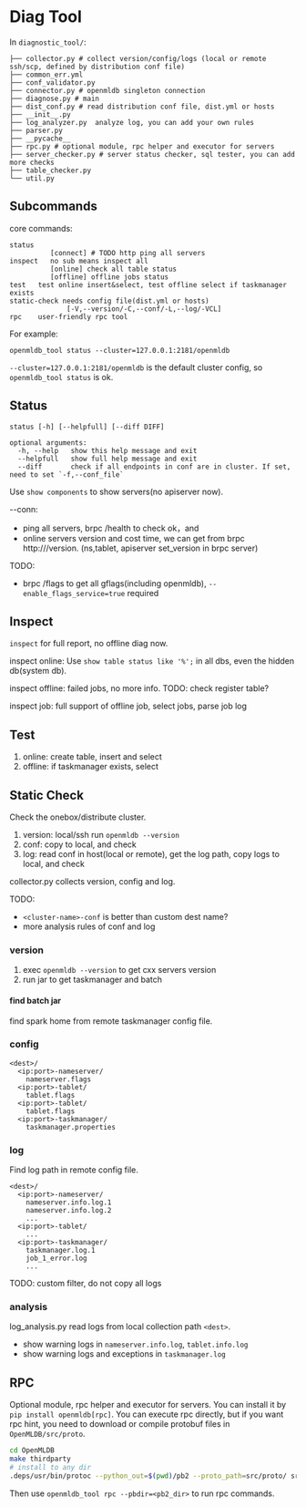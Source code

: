 # Diag Tool

In `diagnostic_tool/`:

```
├── collector.py # collect version/config/logs (local or remote ssh/scp, defined by distribution conf file)
├── common_err.yml
├── conf_validator.py
├── connector.py # openmldb singleton connection
├── diagnose.py # main
├── dist_conf.py # read distribution conf file, dist.yml or hosts
├── __init__.py
├── log_analyzer.py  analyze log, you can add your own rules
├── parser.py
├── __pycache__
├── rpc.py # optional module, rpc helper and executor for servers
├── server_checker.py # server status checker, sql tester, you can add more checks
├── table_checker.py
└── util.py
```

## Subcommands

core commands:
```
status
          [connect] # TODO http ping all servers
inspect   no sub means inspect all
          [online] check all table status
          [offline] offline jobs status
test   test online insert&select, test offline select if taskmanager exists
static-check needs config file(dist.yml or hosts)
              [-V,--version/-C,--conf/-L,--log/-VCL]
rpc    user-friendly rpc tool
```

For example:
```
openmldb_tool status --cluster=127.0.0.1:2181/openmldb
```

`--cluster=127.0.0.1:2181/openmldb` is the default cluster config, so `openmldb_tool status` is ok.

## Status
```
status [-h] [--helpfull] [--diff DIFF]

optional arguments:
  -h, --help   show this help message and exit
  --helpfull   show full help message and exit
  --diff       check if all endpoints in conf are in cluster. If set, need to set `-f,--conf_file`
```

Use `show components` to show servers(no apiserver now).

--conn:
- ping all servers, brpc /health to check ok，and
- online servers version and cost time, we can get from brpc http://<endpoint>/version. (ns,tablet, apiserver set_version in brpc server)

TODO: 
- brpc /flags to get all gflags(including openmldb), `--enable_flags_service=true` required

## Inspect

`inspect` for full report, no offline diag now. 

inspect online: Use `show table status like '%';` in all dbs, even the hidden db(system db).

inspect offline: failed jobs, no more info. TODO: check register table?

inspect job: full support of offline job, select jobs, parse job log

## Test

1. online: create table, insert and select
2. offline: if taskmanager exists, select

## Static Check

Check the onebox/distribute cluster.

1. version: local/ssh run `openmldb --version`
2. conf: copy to local, and check
3. log: read conf in host(local or remote), get the log path, copy logs to local, and check

collector.py collects version, config and log.

TODO: 
- `<cluster-name>-conf` is better than custom dest name?
- more analysis rules of conf and log

### version

1. exec `openmldb --version` to get cxx servers version
2. run jar to get taskmanager and batch

#### find batch jar
find spark home from remote taskmanager config file.

### config
```
<dest>/
  <ip:port>-nameserver/
    nameserver.flags
  <ip:port>-tablet/
    tablet.flags
  <ip:port>-tablet/
    tablet.flags
  <ip:port>-taskmanager/
    taskmanager.properties
```

### log
Find log path in remote config file.

```
<dest>/
  <ip:port>-nameserver/
    nameserver.info.log.1
    nameserver.info.log.2
    ...
  <ip:port>-tablet/
    ...
  <ip:port>-taskmanager/
    taskmanager.log.1
    job_1_error.log
    ...
```

TODO: custom filter, do not copy all logs

### analysis

log_analysis.py read logs from local collection path `<dest>`. 

- show warning logs in `nameserver.info.log`, `tablet.info.log`
- show warning logs and exceptions in `taskmanager.log`

## RPC

Optional module, rpc helper and executor for servers. You can install it by `pip install openmldb[rpc]`. You can execute rpc directly, but if you want rpc hint, you need to download or compile protobuf files in `OpenMLDB/src/proto`.

```bash
cd OpenMLDB
make thirdparty
# install to any dir
.deps/usr/bin/protoc --python_out=$(pwd)/pb2 --proto_path=src/proto/ src/proto/*.proto
```
Then use `openmldb_tool rpc --pbdir=<pb2_dir>` to run rpc commands.
